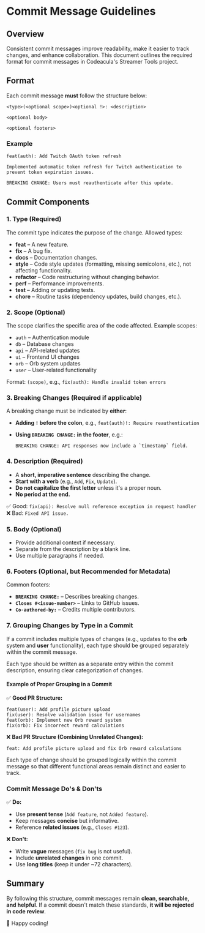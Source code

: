# Commit Message Guidelines

## Overview

Consistent commit messages improve readability, make it easier to track changes, and enhance collaboration. This document outlines the required format for commit messages in Codeacula's Streamer Tools project.

## Format

Each commit message **must** follow the structure below:

```plaintext
<type>(<optional scope>)<optional !>: <description>

<optional body>

<optional footers>
```

### Example

```plaintext
feat(auth): Add Twitch OAuth token refresh

Implemented automatic token refresh for Twitch authentication to prevent token expiration issues.

BREAKING CHANGE: Users must reauthenticate after this update.
```

## Commit Components

### 1. **Type (Required)**

The commit type indicates the purpose of the change. Allowed types:

- **feat** – A new feature.
- **fix** – A bug fix.
- **docs** – Documentation changes.
- **style** – Code style updates (formatting, missing semicolons, etc.), not affecting functionality.
- **refactor** – Code restructuring without changing behavior.
- **perf** – Performance improvements.
- **test** – Adding or updating tests.
- **chore** – Routine tasks (dependency updates, build changes, etc.).

### 2. **Scope (Optional)**

The scope clarifies the specific area of the code affected. Example scopes:

- `auth` – Authentication module
- `db` – Database changes
- `api` – API-related updates
- `ui` – Frontend UI changes
- `orb` – Orb system updates
- `user` – User-related functionality

Format: `(scope)`, e.g., `fix(auth): Handle invalid token errors`

### 3. **Breaking Changes (Required if applicable)**

A breaking change must be indicated by **either**:

- **Adding `!` before the colon**, e.g., `feat(auth)!: Require reauthentication`
- **Using `BREAKING CHANGE:` in the footer**, e.g.:

  ```plaintext
  BREAKING CHANGE: API responses now include a `timestamp` field.
  ```

### 4. **Description (Required)**

- A **short, imperative sentence** describing the change.
- **Start with a verb** (e.g., `Add`, `Fix`, `Update`).
- **Do not capitalize the first letter** unless it's a proper noun.
- **No period at the end.**

✅ Good: `fix(api): Resolve null reference exception in request handler`
❌ Bad: `Fixed API issue.`

### 5. **Body (Optional)**

- Provide additional context if necessary.
- Separate from the description by a blank line.
- Use multiple paragraphs if needed.

### 6. **Footers (Optional, but Recommended for Metadata)**

Common footers:

- **`BREAKING CHANGE:`** – Describes breaking changes.
- **`Closes #<issue-number>`** – Links to GitHub issues.
- **`Co-authored-by:`** – Credits multiple contributors.

### 7. **Grouping Changes by Type in a Commit**

If a commit includes multiple types of changes (e.g., updates to the **orb** system and **user** functionality), each type should be grouped separately within the commit message.

Each type should be written as a separate entry within the commit description, ensuring clear categorization of changes.

#### Example of Proper Grouping in a Commit

✅ **Good PR Structure:**

```plaintext
feat(user): Add profile picture upload
fix(user): Resolve validation issue for usernames
feat(orb): Implement new Orb reward system
fix(orb): Fix incorrect reward calculations
```

❌ **Bad PR Structure (Combining Unrelated Changes):**

```plaintext
feat: Add profile picture upload and fix Orb reward calculations
```

Each type of change should be grouped logically within the commit message so that different functional areas remain distinct and easier to track.

### Commit Message Do's & Don'ts

✅ **Do:**

- Use **present tense** (`Add feature`, not `Added feature`).
- Keep messages **concise** but informative.
- Reference **related issues** (e.g., `Closes #123`).

❌ **Don't:**

- Write **vague** messages (`fix bug` is not useful).
- Include **unrelated changes** in one commit.
- Use **long titles** (keep it under ~72 characters).

## Summary

By following this structure, commit messages remain **clean, searchable, and helpful**. If a commit doesn't match these standards, **it will be rejected in code review**.

🚀 Happy coding!
